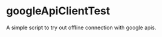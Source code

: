 googleApiClientTest
===================

A simple script to try out offline connection with google apis.
